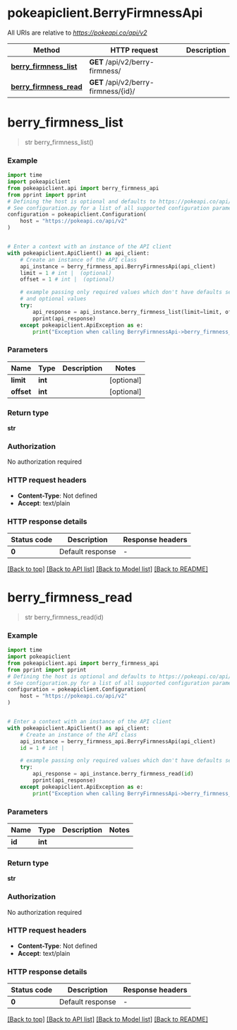 # pokeapiclient.BerryFirmnessApi

All URIs are relative to *https://pokeapi.co/api/v2*

Method | HTTP request | Description
------------- | ------------- | -------------
[**berry_firmness_list**](BerryFirmnessApi.md#berry_firmness_list) | **GET** /api/v2/berry-firmness/ | 
[**berry_firmness_read**](BerryFirmnessApi.md#berry_firmness_read) | **GET** /api/v2/berry-firmness/{id}/ | 


# **berry_firmness_list**
> str berry_firmness_list()



### Example


```python
import time
import pokeapiclient
from pokeapiclient.api import berry_firmness_api
from pprint import pprint
# Defining the host is optional and defaults to https://pokeapi.co/api/v2
# See configuration.py for a list of all supported configuration parameters.
configuration = pokeapiclient.Configuration(
    host = "https://pokeapi.co/api/v2"
)


# Enter a context with an instance of the API client
with pokeapiclient.ApiClient() as api_client:
    # Create an instance of the API class
    api_instance = berry_firmness_api.BerryFirmnessApi(api_client)
    limit = 1 # int |  (optional)
    offset = 1 # int |  (optional)

    # example passing only required values which don't have defaults set
    # and optional values
    try:
        api_response = api_instance.berry_firmness_list(limit=limit, offset=offset)
        pprint(api_response)
    except pokeapiclient.ApiException as e:
        print("Exception when calling BerryFirmnessApi->berry_firmness_list: %s\n" % e)
```


### Parameters

Name | Type | Description  | Notes
------------- | ------------- | ------------- | -------------
 **limit** | **int**|  | [optional]
 **offset** | **int**|  | [optional]

### Return type

**str**

### Authorization

No authorization required

### HTTP request headers

 - **Content-Type**: Not defined
 - **Accept**: text/plain


### HTTP response details

| Status code | Description | Response headers |
|-------------|-------------|------------------|
**0** | Default response |  -  |

[[Back to top]](#) [[Back to API list]](../README.md#documentation-for-api-endpoints) [[Back to Model list]](../README.md#documentation-for-models) [[Back to README]](../README.md)

# **berry_firmness_read**
> str berry_firmness_read(id)



### Example


```python
import time
import pokeapiclient
from pokeapiclient.api import berry_firmness_api
from pprint import pprint
# Defining the host is optional and defaults to https://pokeapi.co/api/v2
# See configuration.py for a list of all supported configuration parameters.
configuration = pokeapiclient.Configuration(
    host = "https://pokeapi.co/api/v2"
)


# Enter a context with an instance of the API client
with pokeapiclient.ApiClient() as api_client:
    # Create an instance of the API class
    api_instance = berry_firmness_api.BerryFirmnessApi(api_client)
    id = 1 # int | 

    # example passing only required values which don't have defaults set
    try:
        api_response = api_instance.berry_firmness_read(id)
        pprint(api_response)
    except pokeapiclient.ApiException as e:
        print("Exception when calling BerryFirmnessApi->berry_firmness_read: %s\n" % e)
```


### Parameters

Name | Type | Description  | Notes
------------- | ------------- | ------------- | -------------
 **id** | **int**|  |

### Return type

**str**

### Authorization

No authorization required

### HTTP request headers

 - **Content-Type**: Not defined
 - **Accept**: text/plain


### HTTP response details

| Status code | Description | Response headers |
|-------------|-------------|------------------|
**0** | Default response |  -  |

[[Back to top]](#) [[Back to API list]](../README.md#documentation-for-api-endpoints) [[Back to Model list]](../README.md#documentation-for-models) [[Back to README]](../README.md)

